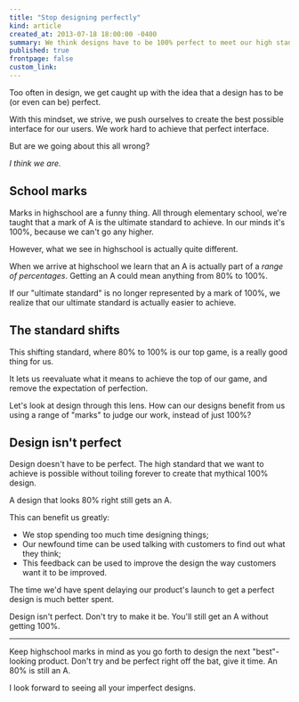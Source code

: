 ```yaml
---
title: "Stop designing perfectly"
kind: article
created_at: 2013-07-18 18:00:00 -0400
summary: We think designs have to be 100% perfect to meet our high standards. But is that really the case?
published: true
frontpage: false
custom_link: 
---
```


<p class="article-intro">
	Too often in design, we get caught up with the idea that a design has to be (or even can be) perfect.
</p>

With this mindset, we strive, we push ourselves to create the best possible interface for our users. We work hard to achieve that perfect interface.

But are we going about this all wrong?

*I think we are.*

## School marks

Marks in highschool are a funny thing. All through elementary school, we're taught that a mark of A is the ultimate standard to achieve. In our minds it's 100%, because we can't go any higher.

However, what we see in highschool is actually quite different.

When we arrive at highschool we learn that an A is actually part of a *range of percentages*. Getting an A could mean anything from 80% to 100%.

If our "ultimate standard" is no longer represented by a mark of 100%, we realize that our ultimate standard is actually easier to achieve.

## The standard shifts

This shifting standard, where 80% to 100% is our top game, is a really good thing for us.

It lets us reevaluate what it means to achieve the top of our game, and remove the expectation of perfection.

Let's look at design through this lens. How can our designs benefit from us using a range of "marks" to judge our work, instead of just 100%?

## Design isn't perfect

Design doesn't have to be perfect. The high standard that we want to achieve is possible without toiling forever to create that mythical 100% design.

A design that looks 80% right still gets an A.

This can benefit us greatly:

- We stop spending too much time designing things;
- Our newfound time can be used talking with customers to find out what they think;
- This feedback can be used to improve the design the way customers want it to be improved.

The time we'd have spent delaying our product's launch to get a perfect design is much better spent.

Design isn't perfect. Don't try to make it be. You'll still get an A without getting 100%.

***

Keep highschool marks in mind as you go forth to design the next "best"-looking product. Don't try and be perfect right off the bat, give it time. An 80% is still an A.

I look forward to seeing all your imperfect designs.